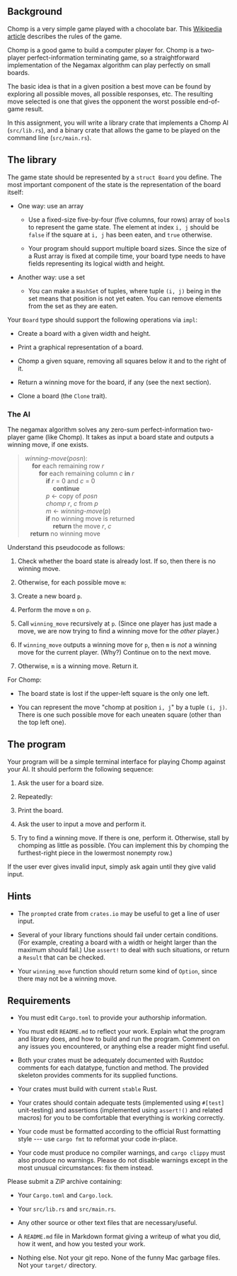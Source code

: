## Background

Chomp is a very simple game played with a chocolate
bar. This
[Wikipedia article](https://en.wikipedia.org/wiki/Chomp)
describes the rules of the game.

Chomp is a good game to build a computer player for. Chomp
is a two-player perfect-information terminating game, so a
straightforward implementation of the Negamax algorithm can
play perfectly on small boards.

The basic idea is that in a given position a best move can
be found by exploring all possible moves, all possible
responses, etc. The resulting move selected is one that
gives the opponent the worst possible end-of-game result.

In this assignment, you will write a library crate that
implements a Chomp AI (`src/lib.rs`), and a binary crate
that allows the game to be played on the command line
(`src/main.rs`).

## The library

The game state should be represented by a `struct Board` you
define. The most important component of the state is the
representation of the board itself:

* One way: use an array

  * Use a fixed-size five-by-four (five columns, four rows)
    array of `bool`s to represent the game state. The element
    at index `i, j` should be `false` if the square at `i, j`
    has been eaten, and `true` otherwise.

  * Your program should support multiple board sizes. Since
    the size of a Rust array is fixed at compile time, your
    board type needs to have fields representing its logical
    width and height.

* Another way: use a set

  * You can make a `HashSet` of tuples, where tuple `(i, j)`
    being in the set means that position is not yet
    eaten. You can remove elements from the set as they are
    eaten.

Your `Board` type should support the following operations
via `impl`:

- Create a board with a given width and height.

- Print a graphical representation of a board.

- Chomp a given square, removing all squares below it and to
  the right of it.

- Return a winning move for the board, if any (see the next section).

- Clone a board (the `Clone` trait).

### The AI

The negamax algorithm solves any zero-sum
perfect-information two-player game (like Chomp). It takes
as input a board state and outputs a winning move, if one
exists.

<!-- This pseudocode translated from winningmove.pseu by pseuf -->

> *winning-move*(*posn*):  
> &nbsp;&nbsp;&nbsp;&nbsp;**for**&nbsp;each&nbsp;remaining&nbsp;row&nbsp;*r*  
> &nbsp;&nbsp;&nbsp;&nbsp;&nbsp;&nbsp;&nbsp;&nbsp;**for**&nbsp;each&nbsp;remaining&nbsp;column&nbsp;*c*&nbsp;**in**&nbsp;*r*  
> &nbsp;&nbsp;&nbsp;&nbsp;&nbsp;&nbsp;&nbsp;&nbsp;&nbsp;&nbsp;&nbsp;&nbsp;**if**&nbsp;*r*&nbsp;=&nbsp;0&nbsp;and&nbsp;*c*&nbsp;=&nbsp;0  
> &nbsp;&nbsp;&nbsp;&nbsp;&nbsp;&nbsp;&nbsp;&nbsp;&nbsp;&nbsp;&nbsp;&nbsp;&nbsp;&nbsp;&nbsp;&nbsp;**continue**  
> &nbsp;&nbsp;&nbsp;&nbsp;&nbsp;&nbsp;&nbsp;&nbsp;&nbsp;&nbsp;&nbsp;&nbsp;*p*&nbsp;&#8592;&nbsp;copy&nbsp;of&nbsp;*posn*  
> &nbsp;&nbsp;&nbsp;&nbsp;&nbsp;&nbsp;&nbsp;&nbsp;&nbsp;&nbsp;&nbsp;&nbsp;*chomp*&nbsp;*r*,&nbsp;*c*&nbsp;from&nbsp;*p*  
> &nbsp;&nbsp;&nbsp;&nbsp;&nbsp;&nbsp;&nbsp;&nbsp;&nbsp;&nbsp;&nbsp;&nbsp;*m*&nbsp;&#8592;&nbsp;*winning-move*(*p*)  
> &nbsp;&nbsp;&nbsp;&nbsp;&nbsp;&nbsp;&nbsp;&nbsp;&nbsp;&nbsp;&nbsp;&nbsp;**if**&nbsp;no&nbsp;winning&nbsp;move&nbsp;is&nbsp;returned  
> &nbsp;&nbsp;&nbsp;&nbsp;&nbsp;&nbsp;&nbsp;&nbsp;&nbsp;&nbsp;&nbsp;&nbsp;&nbsp;&nbsp;&nbsp;&nbsp;**return**&nbsp;the&nbsp;move&nbsp;*r*,&nbsp;*c*  
> &nbsp;&nbsp;&nbsp;**return**&nbsp;no&nbsp;winning&nbsp;move  

<!-- End of pseuf translation of winningmove.pseu -->


Understand this pseudocode as follows:

1. Check whether the board state is already lost. If so,
   then there is no winning move.

2. Otherwise, for each possible move `m`:

  1. Create a new board `p`.

  2. Perform the move `m` on `p`.

  3. Call `winning_move` recursively at `p`. (Since one player
     has just made a move, we are now trying to find a
     winning move for the *other* player.)

  4. If `winning_move` outputs a winning move for `p`, then `m`
     is *not* a winning move for the current player. (Why?)
     Continue on to the next move.

  5. Otherwise, `m` is a winning move. Return it.

For Chomp:

- The board state is lost if the upper-left square is the
  only one left.

- You can represent the move "chomp at position `i, j`" by a
  tuple `(i, j)`. There is one such possible move for each
  uneaten square (other than the top left one).

## The program

Your program will be a simple terminal interface for playing
Chomp against your AI. It should perform the following
sequence:

1. Ask the user for a board size.

2. Repeatedly:

  1. Print the board.

  2. Ask the user to input a move and perform it.

  3. Try to find a winning move. If there is one, perform
     it. Otherwise, stall by chomping as little as
     possible. (You can implement this by chomping the
     furthest-right piece in the lowermost nonempty row.)

If the user ever gives invalid input, simply ask again until
they give valid input.


## Hints

- The `prompted` crate from `crates.io` may be useful to get
  a line of user input.

- Several of your library functions should fail under
  certain conditions. (For example, creating a board with a
  width or height larger than the maximum should fail.) Use
  `assert!` to deal with such situations, or return a
  `Result` that can be checked.

- Your `winning_move` function should return some kind of
  `Option`, since there may not be a winning move.

## Requirements

- You must edit `Cargo.toml` to provide your authorship
  information.

- You must edit `README.md` to reflect your work. Explain
  what the program and library does, and how to build and
  run the program. Comment on any issues you encountered, or
  anything else a reader might find useful.

- Both your crates must be adequately documented with
  Rustdoc comments for each datatype, function and
  method. The provided skeleton provides comments for its
  supplied functions.

- Your crates must build with current `stable` Rust.

- Your crates should contain adequate tests (implemented
    using `#[test]` unit-testing) and assertions
    (implemented using `assert!()` and related macros) for
    you to be comfortable that everything is working
    correctly.

-   Your code must be formatted according to the official Rust
    formatting style --- use `cargo fmt` to reformat your code in-place.

-   Your code must produce no compiler warnings, and `cargo clippy` must
    also produce no warnings. Please do not disable warnings except in
    the most unusual circumstances: fix them instead.

Please submit a ZIP archive containing:

-   Your `Cargo.toml` and `Cargo.lock`.

-   Your `src/lib.rs` and `src/main.rs`.

-   Any other source or other text files that are necessary/useful.

-   A `README.md` file in Markdown format giving a writeup of what you
    did, how it went, and how you tested your work.

-   Nothing else. Not your git repo. None of the funny Mac garbage
    files. Not your `target/` directory.
